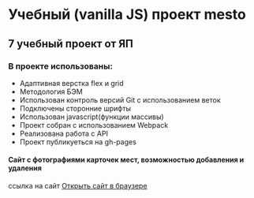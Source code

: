 # Учебный (vanilla JS) проект mesto

## 7 учебный проект от ЯП

### В проекте использованы:

- Адаптивная верстка flex и grid
- Методология БЭМ
- Использован контроль версий Git с использованием веток
- Подключены сторонние шрифты
- Использован javascript(функции массивы)
- Проект собран с использованием Webpack
- Реализована работа с API
- Проект публикуеться на gh-pages

#### Сайт с фотографиями карточек мест, возможностью добавления и удаления

ссылка на сайт [Открыть сайт в браузере](https://....)
